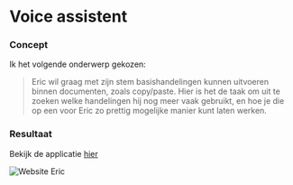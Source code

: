 # Voice assistent

### Concept

Ik het volgende onderwerp gekozen:

> Eric wil graag met zijn stem basishandelingen kunnen uitvoeren binnen documenten, zoals copy/paste. Hier is het de taak om uit te zoeken welke handelingen hij nog meer vaak gebruikt, en hoe je die op een voor Eric zo prettig mogelijke manier kunt laten werken.

### Resultaat

Bekijk de applicatie [hier](https://fabian-vis.github.io/human-centered-design-2122/)

![Website Eric](img/websiteEric.png)
